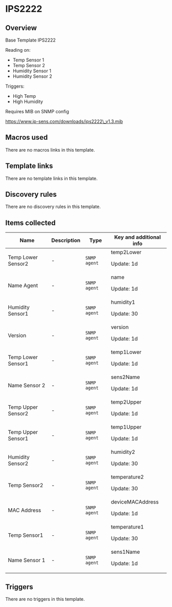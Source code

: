 # IPS2222

## Overview

Base Template IPS2222


Reading on:


* Temp Sensor 1
* Temp Sensor 2
* Humidity Sensor 1
* Humidity Sensor 2


Triggers:


* High Temp
* High Humidity


 


Requires MIB on SNMP config


https://www.ip-sens.com/downloads/ips2222\_v1.3.mib



## Macros used

There are no macros links in this template.

## Template links

There are no template links in this template.

## Discovery rules

There are no discovery rules in this template.

## Items collected

|Name|Description|Type|Key and additional info|
|----|-----------|----|----|
|Temp Lower Sensor2|<p>-</p>|`SNMP agent`|temp2Lower<p>Update: 1d</p>|
|Name Agent|<p>-</p>|`SNMP agent`|name<p>Update: 1d</p>|
|Humidity Sensor1|<p>-</p>|`SNMP agent`|humidity1<p>Update: 30</p>|
|Version|<p>-</p>|`SNMP agent`|version<p>Update: 1d</p>|
|Temp Lower Sensor1|<p>-</p>|`SNMP agent`|temp1Lower<p>Update: 1d</p>|
|Name Sensor 2|<p>-</p>|`SNMP agent`|sens2Name<p>Update: 1d</p>|
|Temp Upper Sensor2|<p>-</p>|`SNMP agent`|temp2Upper<p>Update: 1d</p>|
|Temp Upper Sensor1|<p>-</p>|`SNMP agent`|temp1Upper<p>Update: 1d</p>|
|Humidity Sensor2|<p>-</p>|`SNMP agent`|humidity2<p>Update: 30</p>|
|Temp Sensor2|<p>-</p>|`SNMP agent`|temperature2<p>Update: 30</p>|
|MAC Address|<p>-</p>|`SNMP agent`|deviceMACAddress<p>Update: 1d</p>|
|Temp Sensor1|<p>-</p>|`SNMP agent`|temperature1<p>Update: 30</p>|
|Name Sensor 1|<p>-</p>|`SNMP agent`|sens1Name<p>Update: 1d</p>|
## Triggers

There are no triggers in this template.

